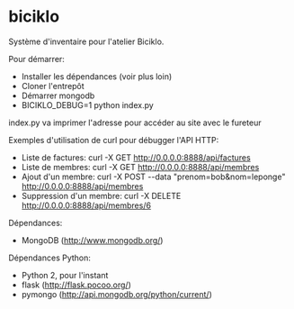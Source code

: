 biciklo
=======

Système d'inventaire pour l'atelier Biciklo.

Pour démarrer:
* Installer les dépendances (voir plus loin)
* Cloner l'entrepôt
* Démarrer mongodb
* BICIKLO_DEBUG=1 python index.py

index.py va imprimer l'adresse pour accéder au site avec le fureteur

Exemples d'utilisation de curl pour débugger l'API HTTP:
* Liste de factures: curl -X GET http://0.0.0.0:8888/api/factures
* Liste de membres: curl -X GET http://0.0.0.0:8888/api/membres
* Ajout d'un membre: curl -X POST --data "prenom=bob&nom=leponge" http://0.0.0.0:8888/api/membres
* Suppression d'un membre: curl -X DELETE http://0.0.0.0:8888/api/membres/6

Dépendances:
* MongoDB (http://www.mongodb.org/)

Dépendances Python:
* Python 2, pour l'instant
* flask (http://flask.pocoo.org/)
* pymongo (http://api.mongodb.org/python/current/)
